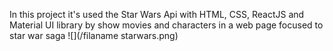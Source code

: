 In this project it's used the Star Wars Api with HTML, CSS, ReactJS and Material UI library  by show movies and characters in a web page focused to star war saga
![](/filaname starwars.png)
